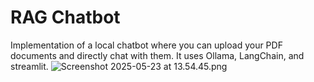 # RAG Chatbot

Implementation of a local chatbot where you can upload your PDF documents and directly chat with them.
It uses Ollama, LangChain, and streamlit.
![Screenshot 2025-05-23 at 13.54.45.png]()
